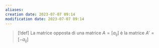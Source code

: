 ```yaml
---
aliases: 
creation date: 2023-07-07 09:14
modification date: 2023-07-07 09:14
---
```


> [!def]
> La matrice opposta di una matrice $A = [a_{ij}]$ è la matrice $A' = [-a_{ij}]$
